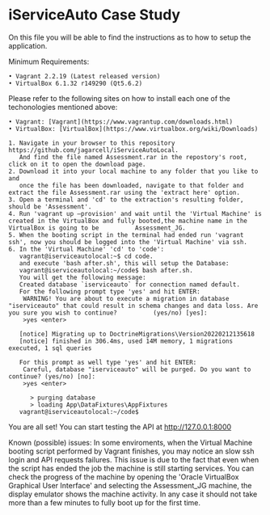 # iServiceAuto Case Study
On this file you will be able to find the instructions as to how to setup the application.  

Minimum Requirements: 

    • Vagrant 2.2.19 (Latest released version)
    • VirtualBox 6.1.32 r149290 (Qt5.6.2)
    
Please refer to the following sites on how to install each one of the techonologies mentioned above:

    • Vagrant: [Vagrant](https://www.vagrantup.com/downloads.html)
    • VirtualBox: [VirtualBox](https://www.virtualbox.org/wiki/Downloads)

    1. Navigate in your browser to this repository https://github.com/jagarcell/iServiceAutoLocal.
       And find the file named Assessment.rar in the repostory's root, click on it to open the download page.
    2. Download it into your local machine to any folder that you like to and
       once the file has been downloaded, navigate to that folder and extract the file Assessment.rar using the 'extract here' option.
    3. Open a terminal and 'cd' to the extraction's resulting folder, should be 'Assessment'.
    4. Run 'vagrant up –provision' and wait until the 'Virtual Machine' is created in the VirtualBox and fully booted,the machine name in the VirtualBox is going to be          Assessment_JG.
    5. When the booting script in the terminal had ended run 'vagrant ssh', now you should be logged into the 'Virtual Machine' via ssh.
    6. In the 'Virtual Machine' 'cd' to 'code':
       vagrant@iserviceautolocal:~$ cd code.
       and execute 'bash after.sh', this will setup the Database:
       vagrant@iserviceautolocal:~/code$ bash after.sh.
       You will get the following message:
       Created database `iserviceauto` for connection named default.
       For the following prompt type 'yes' and hit ENTER:
        WARNING! You are about to execute a migration in database "iserviceauto" that could result in schema changes and data loss. Are you sure you wish to continue?          (yes/no) [yes]:
        >yes <enter>
       
       [notice] Migrating up to DoctrineMigrations\Version20220212135618
       [notice] finished in 306.4ms, used 14M memory, 1 migrations executed, 1 sql queries
       
       For this prompt as well type 'yes' and hit ENTER:
        Careful, database "iserviceauto" will be purged. Do you want to continue? (yes/no) [no]:
        >yes <enter>
       
          > purging database
          > loading App\DataFixtures\AppFixtures
       vagrant@iserviceautolocal:~/code$

You are all set! You can start testing the API at http://127.0.0.1:8000

Known (possible) issues:
In some enviroments, when the Virtual Machine booting script performed by Vagrant finishes, you may notice an slow ssh login and API requests failures. This issue is due to the fact that even when the script has ended the job the machine is still starting services. You can check the progress of the machine by opening the 'Oracle VirtualBox Graphical User Interface' and selecting the Assessment_JG machine, the display emulator shows the machine activity. In any case it should not take more than a few minutes to fully boot up for the first time.    
